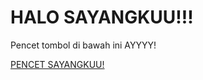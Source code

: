 <!DOCTYPE html>
<html lang="id">
<head>
    <meta charset="UTF-8">
    <meta name="viewport" content="width=device-width, initial-scale=1.0">
    <title>Ucapan</title>
    <link rel="stylesheet" href="style.css">
</head>
<body class="center">
    <div class="card">
        <h1>HALO SAYANGKUU!!!</h1>
        <p>Pencet tombol di bawah ini AYYYY!</p>
        <a href="ucapan.html" class="btn">PENCET SAYANGKUU!</a>
    </div>
</body>
</html>
